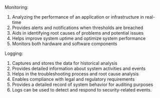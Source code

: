 Monitoring:
1. Analyzing the performance of an application or infrastructure in real-time
2. Provides alerts and notifications when thresholds are breached
3. Aids in identifying root causes of problems and potential issues
4. Helps improve system uptime and optimize system performance
5. Monitors both hardware and software components

Logging:
1. Captures and stores the data for historical analysis
2. Provides detailed information about system activities and events
3. Helps in the troubleshooting process and root cause analysis
4. Enables compliance with legal and regulatory requirements
5. Provides a detailed record of system behavior for auditing purposes
6. Logs can be used to detect and respond to security-related events.